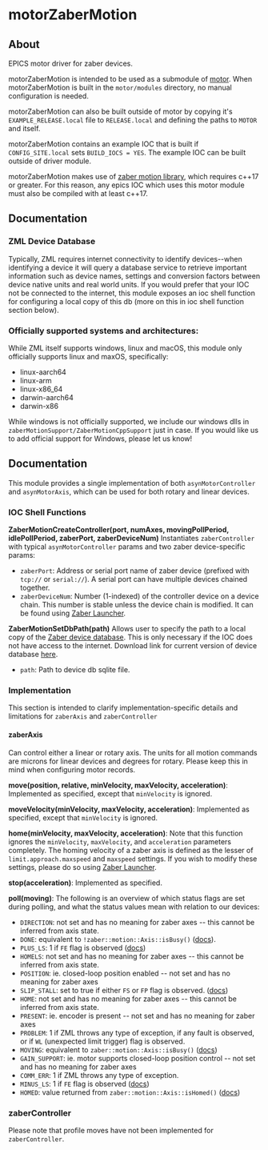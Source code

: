 # motorZaberMotion

## About

EPICS motor driver for zaber devices.

motorZaberMotion is intended to be used as a submodule of [motor](https://github.com/epics-modules/motor).  When motorZaberMotion is built in the ``motor/modules`` directory, no manual configuration is needed.

motorZaberMotion can also be built outside of motor by copying it's ``EXAMPLE_RELEASE.local`` file to ``RELEASE.local`` and defining the paths to ``MOTOR`` and itself.

motorZaberMotion contains an example IOC that is built if ``CONFIG_SITE.local`` sets ``BUILD_IOCS = YES``.  The example IOC can be built outside of driver module.

motorZaberMotion makes use of [zaber motion library](https://software.zaber.com/motion-library/docs), which requires c++17 or greater. For this reason, any epics IOC which uses this motor module must also be compiled with at least c++17.

## Documentation

### ZML Device Database

Typically, ZML requires internet connectivity to identify devices--when identifying a device it will query a database service to retrieve important information such as device names, settings and conversion factors between device native units and real world units. If you would prefer that your IOC not be connected to the internet, this module exposes an ioc shell function for configuring a local copy of this db (more on this in ioc shell function section below).

### Officially supported systems and architectures:
While ZML itself supports windows, linux and macOS, this module only officially supports linux and maxOS, specifically:
- linux-aarch64
- linux-arm
- linux-x86_64
- darwin-aarch64
- darwin-x86

While windows is not officially supported, we include our windows dlls in `zaberMotionSupport/ZaberMotionCppSupport` just in case. If you would like us to add official support for Windows, please let us know!

## Documentation

This module provides a single implementation of both `asynMotorController` and `asynMotorAxis`, which can be used for both rotary and linear devices.

### IOC Shell Functions

__ZaberMotionCreateController(port, numAxes, movingPollPeriod, idlePollPeriod, zaberPort, zaberDeviceNum)__
Instantiates `zaberController` with typical `asynMotorController` params and two zaber device-specific params:
- `zaberPort`: Address or serial port name of zaber device (prefixed with `tcp://` or `serial://`). A serial port can have multiple devices chained together.
- `zaberDeviceNum`: Number (1-indexed) of the controller device on a device chain. This number is stable unless the device chain is modified. It can be found using [Zaber Launcher](https://software.zaber.com/zaber-launcher/download).

__ZaberMotionSetDbPath(path)__
Allows user to specify the path to a local copy of the [Zaber device database](https://software.zaber.com/motion-library/docs/guides/device_db). This is only necessary if the IOC does not have access to the internet. Download link for current version of device database [here](https://www.zaber.com/software/device-database/devices-public.sqlite.lzma).
- `path`: Path to device db sqlite file.

### Implementation
This section is intended to clarify implementation-specific details and limitations for `zaberAxis` and `zaberController`

#### zaberAxis
Can control either a linear or rotary axis. The units for all motion commands are microns for linear devices and degrees for rotary. Please keep this in mind when configuring motor records.

__move(position, relative, minVelocity, maxVelocity, acceleration)__:
Implemented as specified, except that `minVelocity` is ignored.

__moveVelocity(minVelocity, maxVelocity, acceleration)__:
Implemented as specified, except that `minVelocity` is ignored.

__home(minVelocity, maxVelocity, acceleration)__:
Note that this function ignores the `minVelocity`, `maxVelocity`, and `acceleration` parameters completely. The homing velocity of a zaber axis is defined as the lesser of `limit.approach.maxspeed` and `maxspeed` settings. If you wish to modify these settings, please do so using [Zaber Launcher](https://software.zaber.com/zaber-launcher/download).

__stop(acceleration)__:
Implemented as specified.

__poll(moving)__:
The following is an overview of which status flags are set during polling, and what the status values mean with relation to our devices:
- `DIRECTION`: not set and has no meaning for zaber axes -- this cannot be inferred from axis state.
- `DONE`: equivalent to `!zaber::motion::Axis::isBusy()` ([docs](https://software.zaber.com/motion-library/api/matlab/ascii/axis#isbusy)).
- `PLUS_LS`: 1 if `FE` flag is observed ([docs](https://www.zaber.com/protocol-manual?protocol=ASCII#topic_message_format_warning_flags))
- `HOMELS`: not set and has no meaning for zaber axes -- this cannot be inferred from axis state.
- `POSITION`: ie. closed-loop position enabled -- not set and has no meaning for zaber axes
- `SLIP_STALL`: set to true if either `FS` or `FP` flag is observed. ([docs](https://www.zaber.com/protocol-manual?protocol=ASCII#topic_message_format_warning_flags))
- `HOME`: not set and has no meaning for zaber axes -- this cannot be inferred from axis state.
- `PRESENT`: ie. encoder is present -- not set and has no meaning for zaber axes
- `PROBLEM`: 1 if ZML throws any type of exception, if any fault is observed, or if `WL` (unexpected limit trigger) flag is observed.
- `MOVING`: equivalent to `zaber::motion::Axis::isBusy()` ([docs](https://software.zaber.com/motion-library/api/matlab/ascii/axis#isbusy))
- `GAIN_SUPPORT`: ie. motor supports closed-loop position control -- not set and has no meaning for zaber axes
- `COMM_ERR`: 1 if ZML throws any type of exception.
- `MINUS_LS`: 1 if `FE` flag is observed ([docs](https://www.zaber.com/protocol-manual?protocol=ASCII#topic_message_format_warning_flags))
- `HOMED`: value returned from `zaber::motion::Axis::isHomed()` ([docs](https://software.zaber.com/motion-library/api/matlab/ascii/axis#ishomed))


### zaberController
Please note that profile moves have not been implemented for `zaberController`.
